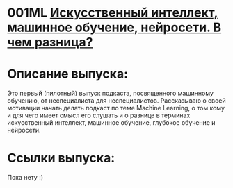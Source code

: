 # 001ML [Искусственный интеллект, машинное обучение, нейросети. В чем разница?](https://anchor.fm/kmsrus/episodes/001-ML-ea6la3)

# Описание выпуска:

Это первый (пилотный) выпуск подкаста, посвященного машинному обучению, от неспециалиста для неспециалистов. Рассказываю о своей мотивации начать делать подкаст по теме Machine Learning, о том кому и для чего имеет смысл его слушать и о разнице в терминах искусственный интеллект, машинное обучение, глубокое обучение и нейросети. 

# Ссылки выпуска:

Пока нету :)
